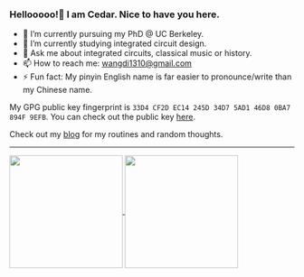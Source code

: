 ### Hellooooo!👋 I am Cedar. Nice to have you here.

- 🔭 I’m currently pursuing my PhD @ UC Berkeley.
- 🌱 I’m currently studying integrated circuit design.
- 💬 Ask me about integrated circuits, classical music or history.
- 📫 How to reach me: wangdi1310@gmail.com
- ⚡ Fun fact: My pinyin English name is far easier to pronounce/write than my Chinese name.

My GPG public key fingerprint is `33D4 CF2D EC14 245D 34D7 5AD1 46D8 0BA7 894F 9EFB`. You can check out the public key [here](https://pgp.mit.edu/pks/lookup?op=get&fingerprint=on&search=0x46D80BA7894F9EFB).

Check out my [blog](https://blog.cedard.top/) for my routines and random thoughts.

***

<!-- [![Cedar's GitHub stats](https://github-readme-stats.vercel.app/api?username=cedard234&card_width=320)](https://github.com/anuraghazra/github-readme-stats)

[![Top Langs](https://github-readme-stats.vercel.app/api/top-langs/?username=cedard234&hide=javascript,html,css,jupyter%20notebook&layout=compact&card_width=320)](https://github.com/anuraghazra/github-readme-stats) -->

<a href="https://github.com/anuraghazra/github-readme-stats">
  <img height=200 align="center" src="https://github-readme-stats.vercel.app/api?username=cedard234&card_width=320" />
</a>
<a href="https://github.com/anuraghazra/convoychat">
  <img height=200 align="center" src="https://github-readme-stats.vercel.app/api/top-langs/?username=cedard234&hide=javascript,html,css,jupyter%20notebook&layout=compact&card_width=320" />
</a>




